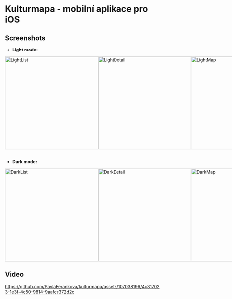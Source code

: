 # Kulturmapa - mobilní aplikace pro iOS
## Screenshots
- **Light mode:**

<div style="display: flex;">
  <img src="https://github.com/PavlaBerankova/kulturmapa/assets/107038196/353c0018-cdf6-48f7-befa-ead8fe27ec6f" alt="LightList" width="300" />
  <img src="https://github.com/PavlaBerankova/kulturmapa/assets/107038196/30806427-0883-403f-aabe-0d7fb450d1f1" alt="LightDetail" width="300" />
  <img src="https://github.com/PavlaBerankova/kulturmapa/assets/107038196/213f3528-635a-45a5-8ea7-46218ec0e0a2" alt="LightMap" width="300" />
  <img src="https://github.com/PavlaBerankova/kulturmapa/assets/107038196/3bc411f1-787f-4b81-aa77-8047389e0e34" alt="LightFavorite" width="300" />
  <img src="https://github.com/PavlaBerankova/kulturmapa/assets/107038196/b636499d-7fc2-4d9c-ac52-0acb0dc90fb6" alt="LightFavoriteEmpty" width="300" />
  <img src="https://github.com/PavlaBerankova/kulturmapa/assets/107038196/27babcf9-e7ee-4bc2-99b3-4cba5d14f5e7" alt="LightEvents" width="300" />
</div>

<br>

- **Dark mode:**
<div style="display: flex;">
  <img src="https://github.com/PavlaBerankova/kulturmapa/assets/107038196/58f451c9-961d-47c2-8a5e-7e440d4a6a06" alt="DarkList" width="300" />
  <img src="https://github.com/PavlaBerankova/kulturmapa/assets/107038196/ebbdaa95-d931-446a-80f0-36ea3fa423b8" alt="DarkDetail" width="300" />
  <img src="https://github.com/PavlaBerankova/kulturmapa/assets/107038196/d305a00f-441c-4980-a83f-7863b3d48333" alt="DarkMap" width="300" />
</div>


## Video
https://github.com/PavlaBerankova/kulturmapa/assets/107038196/4c317023-1e3f-4c50-9814-9aafce372d2c




